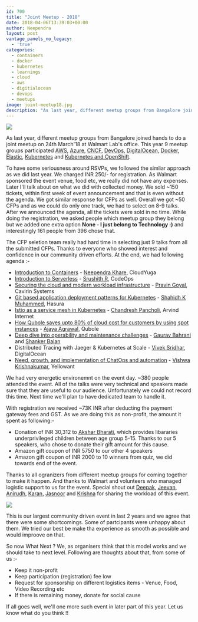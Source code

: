 ```yaml
---
id: 700
title: "Joint Meetup - 2018"
date: 2018-04-06T13:39:03+00:00
author: Neependra
layout: post
vantage_panels_no_legacy:
  - 'true'
categories:
  - containers
  - docker
  - kubernetes
  - learnings
  - cloud
  - aws 
  - digitialocean
  - devops
  - meetups
image: joint-meetup18.jpg 
description: "As last year, different meetup groups from Bangalore joined hands to do a joint meetup on 24th March'18 at Walmart Lab's office. This year 9 meetup groups participated."
---
```


![]({{site.baseurl}}/images/blogs/joint-meetup18.jpg)

As last year, different meetup groups from Bangalore joined hands to do a joint meetup on 24th March'18 at Walmart Lab's office. This year 9 meetup groups participated [AWS](https://www.meetup.com/awsugblr/), [Azure](https://www.meetup.com/Microsoft-Azure-Bangalore/), [CNCF](https://www.meetup.com/Bangalore-Mesos-cncf-User-Group), [DevOps](https://www.meetup.com/DevOps-Meetup/), [DigitalOcean](https://www.meetup.com/DigitalOceanBangalore), [Docker](https://www.meetup.com/Docker-Bangalore/), [Elastic](https://www.meetup.com/Elasticsearch-Explorers/), [Kubernetes](https://www.meetup.com/Bangalore-Kubernetes-Meetup) and [Kubernetes and OpenShift](https://www.meetup.com/kubernetes-openshift-India-Meetup).

To have some seriousness around RSVPs, we followed the simliar approach as we did last year. We charged INR 250/- for registration. As Walmart sponsored the event venue, food etc, we really did not have any expenses. Later I'll talk about on what we did with collected money. We sold ~150 tickets, within first week of event announcement and that is even without the agenda. We got similar response for CFPs as well. Overall we got ~50 CFPs and as we could do only one track, we had to select on 8-9 talks. After we announced the agenda, all the tickets were sold in no time. While doing the registration, we asked people which meetup group they belong but we added one extra option **None - I just belong to Technology :)** and interestingly 161 people from 396 chose that.  

The CFP seletion team really had hard time in selecting just 9 talks from all the submitted CFPs. Thanks to everyone who showed interest and confidence in our community driven efforts. At the end, we had following agenda :-  

- [Introduction to Containers](https://www.youtube.com/watch?v=5yawXfju09g) - [Neependra Khare](https://twitter.com/neependra), CloudYuga
- [Introduction to Serverless](https://www.slideshare.net/SrushithR/serverless-why-is-it-hot-and-what-is-it-not) - [Srushith R](https://twitter.com/SrushithR), CodeOps
- [Securing the cloud and modern workload infrastructure](https://www.slideshare.net/neependra/securing-modern-infrastructure) - [Pravin Goyal](https://twitter.com/praving5), Cavirin Systems
- [Git based application deployment patterns for Kubernetes](https://www.slideshare.net/ShahidhKMuhammed/git-ops-git-based-application-deployment-patterns-for-kubernetes) - [Shahidh K Muhammed](https://twitter.com/shahidh_k), Hasura
- [Istio as a service mesh in Kubernetes](https://www.slideshare.net/chandreshpancholi1/istio-a-service-mesh-92129907) - [Chandresh Pancholi](https://www.linkedin.com/in/chandresh-pancholi-467a8015/),  Arvind Internet
- [How Qubole saves upto 80% of cloud cost for customers by using spot instances](https://www.slideshare.net/AjayaAgrawal/spot-at-qubole) - [Ajaya Agrawal](https://www.linkedin.com/in/ajayaa/), Qubole
- [Deep dive into operability and maintenance challenges](https://www.slideshare.net/GauravBahrani/designing-for-operability-and-managability) - [Gaurav Bahrani](https://www.linkedin.com/in/gauravbahrani/) and [Shanker Balan](https://www.linkedin.com/in/shankerbalan/)
- Distributed Tracing with Jaeger & Kubernetes at Scale - [Vivek Sridhar](https://www.linkedin.com/in/vivsridh/), DigitalOcean
- [Need, growth, and implementation of ChatOps and automation](https://www.slideshare.net/rohanrath/accelerating-devops-with-chatops-91945690) - [Vishwa Krishnakumar](https://www.linkedin.com/in/vishwa-krishnakumar-1b468110/), Yellowant

We had very energetic environemnt on the event day. ~380 people attended the event. All of the talks were very technical and speakers made sure that they are useful to our audience. Unfortunately we could not record this time. Next time we'll plan to have dedicated team to handle it.  

With registration we received ~73K INR after deducting the payment gateway fees and GST. As we are doing this as non-profit, the amount it spent as following:-
- Donation of INR 30,312 to [Akshar Bharati](http://www.aksharbharati.org/), which provides libararies underprivileged children between age group 5-15. Thanks to our 5 speakers, who chose to donate their gift amount for this cause.   
- Amazon gift coupon of INR 5750 to our other 4 speakers
- Amazon gift coupon of INR 2000 to 10 winners from quiz, we did towards end of the event.   

Thanks to all ogranizers from different meetup groups for coming together to make it happen. And thanks to Walmart and volunteers who managed logistic support to us for the event. Special shout out  [Deepak](https://twitter.com/panthdeepak), [Jeevan](https://twitter.com/jeevandongre), [Anirudh](https://www.linkedin.com/in/anirudhbaskaran/), [Karan](https://twitter.com/mv_karan), [Jasnoor](https://twitter.com/jasnoorgill) and [Krishna](https://twitter.com/Krish_00) for sharing the workload of this event.  

![]({{site.baseurl}}/images/blogs/joint-meetup-2018-organisers.jpeg)

This is our largest community driven event in last 2 years and we agree that there were some shortcomings. Some of partcipants were unhappy about them. We tried our best be make tha experience as smooth as possible and would improove on that.    

So now What Next ? We, as organisers think that this model works and we should take to next level. Following are thoughts about that, from some of us :-
- Keep it non-profit
- Keep participation (registration) fee low
- Request for sponsorship on different logistics items - Venue, Food, Video Recording etc  
- If there is remaining money, donate for social cause 

If all goes well, we'll one more such event in later part of this year. Let us know what do you think !! 

